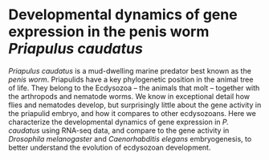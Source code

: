 # Developmental dynamics of gene expression in the penis worm _Priapulus caudatus_


_Priapulus caudatus_ is a mud-dwelling marine predator best known as the _penis
worm_. Priapulids have a key phylogenetic position in the animal tree of life.
They belong to the Ecdysozoa – the animals that molt – together with the
arthropods and nematode worms. We know in exceptional detail how flies and
nematodes develop, but surprisingly little about the gene activity in the
priapulid embryo, and how it compares to other ecdysozoans. Here we
characterize the developmental dynamics of gene expression in _P. caudatus_
using RNA-seq data, and compare to the gene activity in _Drosophila
melanogaster_ and _Caenorhabditis elegans_ embryogenesis, to better understand
the evolution of ecdysozoan development.
